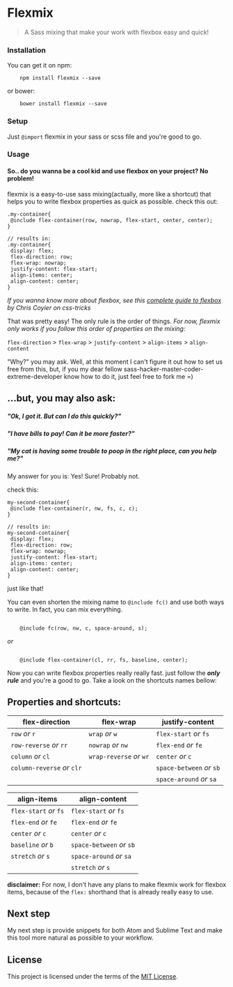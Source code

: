 # Flexmix
> A Sass mixing that make your work with flexbox easy and quick!

### Installation

You can get it on npm:
````
	npm install flexmix --save
````
or bower:
````
	bower install flexmix --save
````
### Setup
Just `@import` flexmix in your sass or scss file and you're good to go.

### Usage
#### So.. do you wanna be a cool kid and use flexbox on your project? No problem!

flexmix is a easy-to-use sass mixing(actually, more like a shortcut) that helps you to write flexbox properties as quick as possible. check this out:

	.my-container{
	 @include flex-container(row, nowrap, flex-start, center, center);
	}

	// results in:
	.my-container{
	 display: flex;
	 flex-direction: row;
	 flex-wrap: nowrap;
	 justify-content: flex-start;
	 align-items: center;
	 align-content: center;
	}

*If you wanna know more about flexbox, see this [complete guide to flexbox](https://css-tricks.com/snippets/css/a-guide-to-flexbox/) by Chris Coyier on css-tricks*

That was pretty easy! The only rule is the order of things. *For now, flexmix only works if you follow this order of properties on the mixing:*

`flex-direction` > `flex-wrap` > `justify-content` > `align-items` > `align-content`

"Why?" you may ask. Well, at this moment I can't figure it out how to set us free from this, but, if you my dear fellow sass-hacker-master-coder-extreme-developer know how to do it, just feel free to fork me =)

## ...but, you may also ask:
##### "Ok, I got it. But can I do this quickly?"
##### "I have bills to pay! Can it be more faster?"
##### "My cat is having some trouble to poop in the right place, can you help me?"

My answer for you is: Yes! Sure! Probably not.

check this:

	my-second-container{			
	 @include flex-container(r, nw, fs, c, c);
	}

	// results in:
	my-second-container{
	 display: flex;
	 flex-direction: row;
	 flex-wrap: nowrap;
	 justify-content: flex-start;
	 align-items: center;
	 align-content: center;
	}

just like that!

You can even shorten the mixing name to `@include fc()` and use both ways to write. In fact, you can mix everything.
````

	@include fc(row, nw, c, space-around, s);

````
*or*

````

	@include flex-container(cl, rr, fs, baseline, center);

````


Now you can write flexbox properties really really fast. just follow the ***only rule*** and you're a good to go. Take a look on the shortcuts names bellow:

## Properties and shortcuts:

| flex-direction							| flex-wrap									| justify-content						|
| ------------- 							| -------------							|	-----------								|
| `row` *or* `r`  						| `wrap` *or* `w`						| `flex-start` *or* `fs`		|
| `row-reverse` *or* `rr`			| `nowrap` *or* `nw`				|	`flex-end` *or* `fe`			|
| `column` *or* `cl`					|	`wrap-reverse` *or* `wr`	|	`center` *or* `c`					|
| `column-reverse` *or* `clr`	|														|	`space-between` *or* `sb`	|
|															|														|	`space-around` *or* `sa`	|

| align-items									| align-content							|
| ------------- 							| -------------							|
| `flex-start` *or* `fs`  		| `flex-start` *or* `fs`		|
| `flex-end` *or* `fe`				|	`flex-end` *or* `fe`			|
| `center` *or* `c`						|	`center` *or* `c`					|
| `baseline` *or* `b`					|	`space-between` *or* `sb`	|
|	`stretch`	*or*  `s`					|	`space-around` *or* `sa`	|
|															|	`stretch`	*or*  `s`				|

**disclaimer:** For now, I don't have any plans to make flexmix work for flexbox items, because of the `flex:` shorthand that is already really easy to use.


## Next step

My next step is provide snippets for both Atom and Sublime Text and make this tool more natural as possible to your workflow.


## License

This project is licensed under the terms of the [MIT License](http://mit-license.org/).

